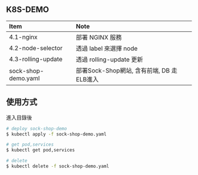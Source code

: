 ## K8S-DEMO

| Item | Note |
|:---|:---|
|4.1-nginx | 部署 NGINX 服務 |
|4.2-node-selector | 透過 label 來選擇 node |
|4.3-rolling-update | 透過 rolling-update 更新 |
|sock-shop-demo.yaml | 部署Sock-Shop網站, 含有前端, DB 走 ELB進入 |

## 使用方式

進入目錄後

```bash
# deploy sock-shop-demo
$ kubectl apply -f sock-shop-demo.yaml

# get pod,services
$ kubectl get pod,services

# delete 
$ kubectl delete -f sock-shop-demo.yaml
```

